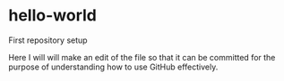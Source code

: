 # hello-world
First repository setup


Here I will will make an edit of the file so that it can be committed for the purpose of understanding how to use GitHub effectively.
